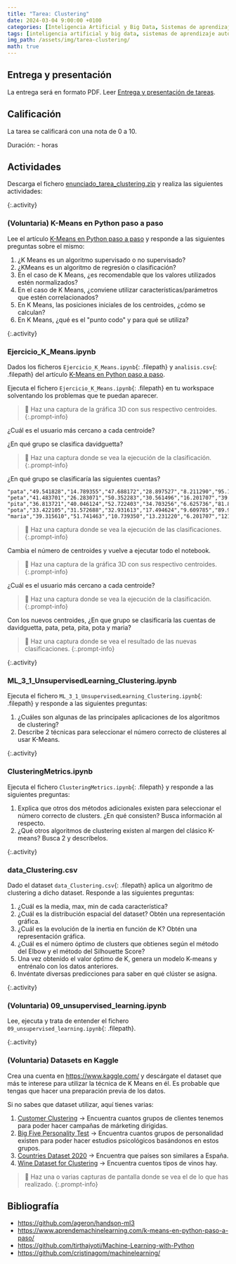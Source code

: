 ```yaml
---
title: "Tarea: Clustering"
date: 2024-03-04 9:00:00 +0100
categories: [Inteligencia Artificial y Big Data, Sistemas de aprendizaje automático]
tags: [inteligencia artificial y big data, sistemas de aprendizaje automático]
img_path: /assets/img/tarea-clustering/
math: true
---
```


## Entrega y presentación

La entrega será en formato PDF. Leer [Entrega y presentación de tareas](/posts/entrega-presentacion-tareas/).

## Calificación

La tarea se calificará con una nota de 0 a 10.

Duración: - horas

## Actividades

Descarga el fichero [enunciado_tarea_clustering.zip](/assets/img/tarea-clustering/enunciado_tarea_clustering.zip) y realiza las siguientes actividades:

{:.activity}
### (Voluntaria) K-Means en Python paso a paso

Lee el artículo [K-Means en Python paso a paso](https://www.aprendemachinelearning.com/k-means-en-python-paso-a-paso/) y responde a las siguientes preguntas sobre el mismo:

1. ¿K Means es un algoritmo supervisado o no supervisado?
1. ¿KMeans es un algoritmo de regresión o clasificación?
1. En el caso de K Means, ¿es recomendable que los valores utilizados estén normalizados?
1. En el caso de K Means, ¿conviene utilizar características/parámetros que estén correlacionados?
1. En K Means, las posiciones iniciales de los centroides, ¿cómo se calculan?
1. En K Means, ¿qué es el "punto codo" y para qué se utiliza?

{:.activity}
### Ejercicio_K_Means.ipynb

Dados los ficheros `Ejercicio_K_Means.ipynb`{: .filepath} y `analisis.csv`{: .filepath} del artículo [K-Means en Python paso a paso](https://www.aprendemachinelearning.com/k-means-en-python-paso-a-paso/).

Ejecuta el fichero `Ejercicio_K_Means.ipynb`{: .filepath} en tu workspace solventando los problemas que te puedan aparecer.

> 📸 Haz una captura de la gráfica 3D con sus respectivo centroides.
{:.prompt-info}

¿Cuál es el usuario más cercano a cada centroide?

¿En qué grupo se clasifica davidguetta?

> 📸 Haz una captura donde se vea la ejecución de la clasificación.
{:.prompt-info}

¿En qué grupo se clasificaría las siguientes cuentas?

```plaintext
"pata","49.541828","14.789355","47.688172","28.897527","8.211290","95.1008","8"
"peta","41.483701","26.283071","50.352283","30.561496","16.201707","39.6299","9"
"pita","36.813721","40.046124","52.722403","34.703256","6.625736","81.8495","1"
"pota","33.422105","31.572688","32.931613","17.494624","9.609785","89.9140","7"
"maria","39.315610","51.741463","10.739350","13.231220","6.201707","121.2602","8"
```

> 📸 Haz una captura donde se vea la ejecución de las clasificaciones.
{:.prompt-info}

Cambia el número de centroides y vuelve a ejecutar todo el notebook.

> 📸 Haz una captura de la gráfica 3D con sus respectivo centroides.
{:.prompt-info}

¿Cuál es el usuario más cercano a cada centroide?

> 📸 Haz una captura donde se vea la ejecución de la clasificación.
{:.prompt-info}

Con los nuevos centroides, ¿En que grupo se clasificaría las cuentas de davidguetta, pata, peta, pita, pota y maria?

> 📸 Haz una captura donde se vea el resultado de las nuevas clasificaciones.
{:.prompt-info}

{:.activity}
### ML_3_1_UnsupervisedLearning_Clustering.ipynb

Ejecuta el fichero `ML_3_1_UnsupervisedLearning_Clustering.ipynb`{: .filepath} y responde a las siguientes preguntas:

1. ¿Cuáles son algunas de las principales aplicaciones de los algoritmos de clustering?
1. Describe 2 técnicas para seleccionar el número correcto de clústeres al usar K-Means.

{:.activity}
### ClusteringMetrics.ipynb

Ejecuta el fichero `ClusteringMetrics.ipynb`{: .filepath} y responde a las siguientes preguntas:

1. Explica que otros dos métodos adicionales existen para seleccionar el número correcto de clusters. ¿En qué consisten? Busca información al respecto.
1. ¿Qué otros algoritmos de clustering existen al margen del clásico K-means? Busca 2 y descríbelos.

{:.activity}
### data_Clustering.csv

Dado el dataset `data_Clustering.csv`{: .filepath} aplica un algoritmo de clustering a dicho dataset. Responde a las siguientes preguntas:

1. ¿Cuál es la media, max, min de cada característica?
1. ¿Cuál es la distribución espacial del dataset? Obtén una representación gráfica.
1. ¿Cuál es la evolución de la inertia en función de K? Obtén una representación gráfica.
1. ¿Cuál es el número óptimo de clusters que obtienes según el método del Elbow y el método del Silhouette Score?
1. Una vez obtenido el valor óptimo de K, genera un modelo K-means y entrénalo con los datos anteriores.
1. Invéntate diversas predicciones para saber en qué clúster se asigna.

{:.activity}
### (Voluntaria) 09_unsupervised_learning.ipynb

Lee, ejecuta y trata de entender el fichero `09_unsupervised_learning.ipynb`{: .filepath}.

{:.activity}
### (Voluntaria) Datasets en Kaggle

Crea una cuenta en <https://www.kaggle.com/> y descárgate el dataset que más te interese para utilizar la técnica de K Means en él. Es probable que tengas que hacer una preparación previa de los datos.

Si no sabes que dataset utilizar, aquí tienes varias:

1. [Customer Clustering](https://www.kaggle.com/datasets/dev0914sharma/customer-clustering?select=segmentation+data.csv) → Encuentra cuantos grupos de clientes tenemos para poder hacer campañas de márketing dirigidas.
1. [Big Five Personality Test](https://www.kaggle.com/datasets/tunguz/big-five-personality-test) → Encuentra cuantos grupos de personalidad existen para poder hacer estudios psicológicos basándonos en estos grupos.
1. [Countries Dataset 2020](https://www.kaggle.com/datasets/dumbgeek/countries-dataset-2020?rvi=1) → Encuentra que países son similares a España.
1. [Wine Dataset for Clustering](https://www.kaggle.com/datasets/harrywang/wine-dataset-for-clustering) → Encuentra cuentos tipos de vinos hay.

> 📸 Haz una o varias capturas de pantalla donde se vea el de lo que has realizado.
{:.prompt-info}

## Bibliografía

- <https://github.com/ageron/handson-ml3>
- <https://www.aprendemachinelearning.com/k-means-en-python-paso-a-paso/>
- <https://github.com/tirthajyoti/Machine-Learning-with-Python>
- <https://github.com/cristinagom/machinelearning/>
